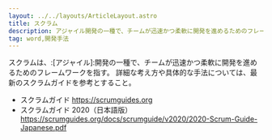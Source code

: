 ```yaml
---
layout: ../../layouts/ArticleLayout.astro
title: スクラム
description: アジャイル開発の一種で、チームが迅速かつ柔軟に開発を進めるためのフレームワーク。
tag: word,開発手法
---
```


スクラムは、:[アジャイル]:開発の一種で、チームが迅速かつ柔軟に開発を進めるためのフレームワークを指す。
詳細な考え方や具体的な手法については、最新のスクラムガイドを参考とすること。

- スクラムガイド https://scrumguides.org
- スクラムガイド 2020（日本語版） https://scrumguides.org/docs/scrumguide/v2020/2020-Scrum-Guide-Japanese.pdf
